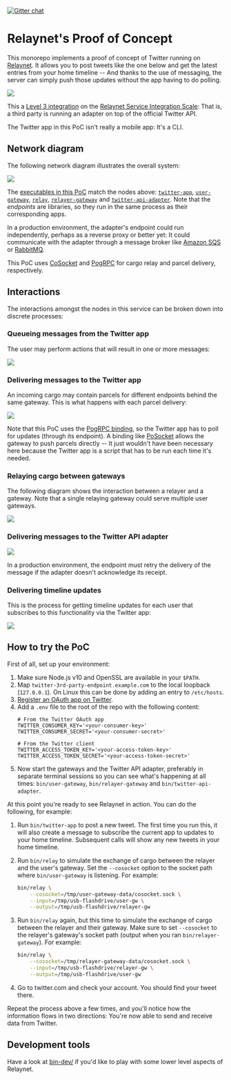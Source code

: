 [![Gitter chat](https://badges.gitter.im/relaynet/community.png)](https://gitter.im/relaynet/community)

# Relaynet's Proof of Concept

This monorepo implements a proof of concept of Twitter running on [Relaynet](https://relaynet.link). It allows you to post tweets like the one below and get the latest entries from your home timeline -- And thanks to the use of messaging, the server can simply push those updates without the app having to do polling.

![](images/tweet.png)

This a [Level 3 integration](https://github.com/relaynet/specs/blob/master/rs012-service-integration.md#level-3-third-party-messaging-adapter) on the [Relaynet Service Integration Scale](https://github.com/relaynet/specs/blob/master/rs012-service-integration.md): That is, a third party is running an adapter on top of the official Twitter API.

The Twitter app in this PoC isn't really a mobile app: It's a CLI.

## Network diagram

The following network diagram illustrates the overall system:

![](images/network-diagram.png)

The [executables in this PoC](bin) match the nodes above: [`twitter-app`](bin/twitter-app), [`user-gateway`](bin/user-gateway), [`relay`](bin/relay), [`relayer-gateway`](bin/relayer-gateway) and [`twitter-api-adapter`](bin/twitter-api-adapter). Note that the _endpoints_ are libraries, so they run in the same process as their corresponding apps.

In a production environment, the adapter's endpoint could run independently, perhaps as a reverse proxy or better yet: It could communicate with the adapter through a message broker like [Amazon SQS](https://en.wikipedia.org/wiki/Amazon_Simple_Queue_Service) or [RabbitMQ](https://en.wikipedia.org/wiki/RabbitMQ).

This PoC uses [CoSocket](https://github.com/relaynet/specs/blob/master/rs004-cosocket.md) and [PogRPC](https://github.com/relaynet/specs/blob/master/rs009-pogrpc.md) for cargo relay and parcel delivery, respectively.

## Interactions

The interactions amongst the nodes in this service can be broken down into discrete processes:

### Queueing messages from the Twitter app

The user may perform actions that will result in one or more messages:

![](images/twitter-user-parcel-queueing.png)

### Delivering messages to the Twitter app

An incoming cargo may contain parcels for different endpoints behind the same gateway. This is what happens with each parcel delivery:

![](images/twitter-user-parcel-delivery.png)

Note that this PoC uses the [PogRPC binding](https://github.com/relaynet/specs/blob/master/rs009-pogrpc.md), so the Twitter app has to poll for updates (through its endpoint). A binding like [PoSocket](https://github.com/relaynet/specs/blob/master/rs005-posocket.md) allows the gateway to push parcels directly -- It just wouldn't have been necessary here because the Twitter app is a script that has to be run each time it's needed.

### Relaying cargo between gateways

The following diagram shows the interaction between a relayer and a gateway. Note that a single relaying gateway could serve multiple user gateways.

![](images/cargo-relay.png)

### Delivering messages to the Twitter API adapter

![](images/twitter-adapter-parcel-delivery.png)

In a production environment, the endpoint must retry the delivery of the message if the adapter doesn't acknowledge its receipt.

### Delivering timeline updates

This is the process for getting timeline updates for each user that subscribes to this functionality via the Twitter app:

![](images/twitter-adapter-home-timeline.png)

## How to try the PoC

First of all, set up your environment:

1. Make sure Node.js v10 and OpenSSL are available in your `$PATH`.
1. Map `twitter-3rd-party-endpoint.example.com` to the local loopback (`127.0.0.1`). On Linux this can be done by adding an entry to `/etc/hosts`.
1. [Register an OAuth app on Twitter](https://apps.twitter.com/).
1. Add a `.env` file to the root of the repo with the following content:
   ```
   # From the Twitter OAuth app
   TWITTER_CONSUMER_KEY='<your-consumer-key>'
   TWITTER_CONSUMER_SECRET='<your-consumer-secret>'
   
   # From the Twitter client
   TWITTER_ACCESS_TOKEN_KEY='<your-access-token-key>'
   TWITTER_ACCESS_TOKEN_SECRET='<your-access-token-secret>'
   ```
1. Now start the gateways and the Twitter API adapter, preferably in separate terminal sessions so you can see what's happening at all times: `bin/user-gateway`, `bin/relayer-gateway` and `bin/twitter-api-adapter`.

At this point you're ready to see Relaynet in action. You can do the following, for example:

1. Run `bin/twitter-app` to post a new tweet. The first time you run this, it will also create a message to subscribe the current app to updates to your home timeline. Subsequent calls will show any new tweets in your home timeline.
1. Run `bin/relay` to simulate the exchange of cargo between the relayer and the user's gateway. Set the `--cosocket` option to the socket path where `bin/user-gateway` is listening. For example:

   ```bash
   bin/relay \
       --cosocket=/tmp/user-gateway-data/cosocket.sock \
       --input=/tmp/usb-flashdrive/user-gw \
       --output=/tmp/usb-flashdrive/relayer-gw
   ```
1. Run `bin/relay` again, but this time to simulate the exchange of cargo between the relayer and their gateway. Make sure to set `--cosocket` to the relayer's gateway's socket path (output when you ran `bin/relayer-gateway`). For example:

   ```bash
   bin/relay \
       --cosocket=/tmp/relayer-gateway-data/cosocket.sock \
       --input=/tmp/usb-flashdrive/relayer-gw \
       --output=/tmp/usb-flashdrive/user-gw
   ```
1. Go to twitter.com and check your account. You should find your tweet there.

Repeat the process above a few times, and you'll notice how the information flows in two directions: You're now able to send and receive data from Twitter.

## Development tools

Have a look at [bin-dev/](bin-dev) if you'd like to play with some lower level aspects of Relaynet.
